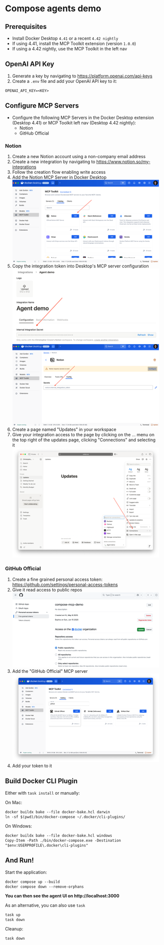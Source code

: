 # Compose agents demo

## Prerequisites

+ Install Docker Desktop `4.41` or a recent `4.42 nightly`
+ If using 4.41, install the MCP Toolkit extension (version `1.0.0`)
+ If using a 4.42 nightly, use the MCP Toolkit in the left nav

## OpenAI API Key

1. Generate a key by navigating to https://platform.openai.com/api-keys
1. Create a `.env` file and add your OpenAI API key to it:
```console
OPENAI_API_KEY=<KEY>
```

## Configure MCP Servers

+ Configure the following MCP Servers in the Docker Desktop extension (Desktop 4.41) or MCP Toolkit left nav (Desktop 4.42 nightly):
  + Notion
  + GitHub Official

### Notion

1. Create a new Notion account using a non-company email address
1. Create a new integration by navigating to https://www.notion.so/my-integrations
1. Follow the creation flow enabling write access
1. Add the Notion MCP Server in Docker Desktop
![Notion MCP extension](./img/notion-mcp-server.png)
1. Copy the integration token into Desktop's MCP server configuration
![Notion token](./img/notion-token.png)
![Notion MCP config](./img/notion-mcp-config.png)
1. Create a page named "Updates" in your workspace
1. Give your integration access to the page by clicking on the ... menu on the top right of the updates page, clicking "Connections" and selecting it
![Notion page perms](./img/notion-page-perms.png)

### GitHub Official

1. Create a fine grained personal access token: https://github.com/settings/personal-access-tokens
1. Give it read access to public repos
![GitHub token perms](./img/github-perms.png)
1. Add the "GitHub Official" MCP server
![GitHub MCP server](./img/github-mcp-server.png)
1. Add your token to it

## Build Docker CLI Plugin

Either with `task install` or manually:

On Mac:

```console
docker buildx bake --file docker-bake.hcl darwin
ln -sf $(pwd)/bin/docker-compose ~/.docker/cli-plugins/
```

On Windows:

```console
docker buildx bake --file docker-bake.hcl windows
Copy-Item -Path ./bin/docker-compose.exe -Destination "$env:USERPROFILE\.docker\cli-plugins"
```

## And Run!

Start the application:

```console
docker compose up --build
docker compose down --remove-orphans
```

**You can then see the agent UI on http://localhost:3000**

As an alternative, you can also use `task`

```console
task up
task down
```

Cleanup:

```console
task down
```
